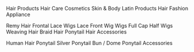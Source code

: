 Hair Products
Hair Care 
Cosmetics
Skin & Body
Latin Products
Hair Fashion
Appliance

Remy Hair 
Frontal Lace Wigs
Lace Front Wig 
Wigs
Full Cap 
Half Wigs
Weaving Hair
Braid Hair 
Ponytail 
Hair Accessories

Human Hair Ponytail 
Silver Ponytail
Bun / Dome
Ponytail Accessories 

